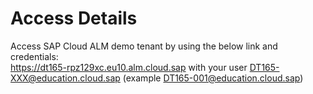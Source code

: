 # Access Details

Access SAP Cloud ALM demo tenant by using the below link and credentials:  
https://dt165-rpz129xc.eu10.alm.cloud.sap
with your user DT165-XXX@education.cloud.sap (example DT165-001@education.cloud.sap)
